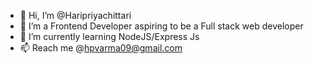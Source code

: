 - 👋 Hi, I’m @Haripriyachittari
- 👀 I’m a Frontend Developer aspiring to be a Full stack web developer
- 🌱 I’m currently learning NodeJS/Express Js
- 📫 Reach me @hpvarma09@gmail.com

<!---
Haripriyachittari/Haripriyachittari is a ✨ special ✨ repository because its `README.md` (this file) appears on your GitHub profile.
You can click the Preview link to take a look at your changes.
--->
